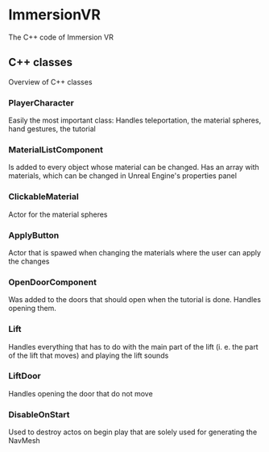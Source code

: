 # ImmersionVR
 The C++ code of Immersion VR

## C++ classes
Overview of C++ classes

### PlayerCharacter
Easily the most important class: Handles teleportation, the material spheres, hand gestures, the tutorial

### MaterialListComponent
Is added to every object whose material can be changed. Has an array with materials, which can be changed in Unreal Engine's properties panel

### ClickableMaterial
Actor for the material spheres

### ApplyButton
Actor that is spawed when changing the materials where the user can apply the changes

### OpenDoorComponent
Was added to the doors that should open when the tutorial is done. Handles opening them.

### Lift
Handles everything that has to do with the main part of the lift (i. e. the part of the lift that moves) and playing the lift sounds

### LiftDoor
Handles opening the door that do not move

### DisableOnStart
Used to destroy actos on begin play that are solely used for generating the NavMesh
